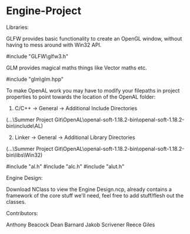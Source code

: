 # Engine-Project

Libraries:

GLFW provides basic functionality to create an OpenGL window, without having to mess around with Win32 API. 

#include "GLFW\glfw3.h"

GLM provides magical maths things like Vector maths etc.

#include "glm\glm.hpp"


To make OpenAL work you may have to modify your filepaths in project properties to point towards the location of the OpenAL folder:

1. C/C++ -> General -> Additional Include Directories 

(...\Summer Project Git\OpenAL\openal-soft-1.18.2-bin\openal-soft-1.18.2-bin\include\AL)

2. Linker -> General -> Additional Library Directories

(...\Summer Project Git\OpenAL\openal-soft-1.18.2-bin\openal-soft-1.18.2-bin\libs\Win32)

#include "al.h" 
#include "alc.h" 
#include "alut.h"


Engine Design:

Download NClass to view the Engine Design.ncp, already contains a framework of the core stuff we'll need, feel free to add stuff/flesh out the classes.




Contributors:

Anthony Beacock
Dean Barnard
Jakob Scrivener
Reece Giles
